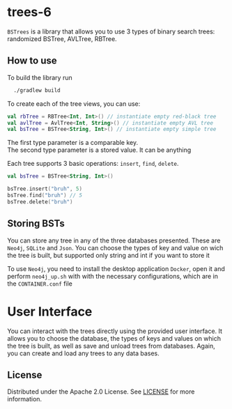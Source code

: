 # trees-6
`BSTrees` is a library that allows you to use 3 types of binary search trees: randomized BSTree, AVLTree, RBTree.

## How to use

To build the library run
```bash
  ./gradlew build
```
 To create each of the tree views, you can use:
 ```kotlin
val rbTree = RBTree<Int, Int>() // instantiate empty red-black tree
val avlTree = AvlTree<Int, String>() // instantiate empty AVL tree
val bsTree = BSTree<String, Int>() // instantiate empty simple tree
```
The first type parameter is a comparable key. \
The second type parameter is a stored value. It can be anything

Each tree supports 3 basic operations: `insert`, `find`, `delete`.
 ```kotlin
val bsTree = BSTree<String, Int>()

bsTree.insert("bruh", 5)
bsTree.find("bruh") // 5
bsTree.delete("bruh")
```

## Storing BSTs
You can store any tree in any of the three databases presented. These are `Neo4j`, `SQLite` and `Json`. You can choose the types of key and value on wich the tree is built, but supported only string and int if you want to store it

To use `Neo4j`, you need to install the desktop application `Doсker`, open it and perform `neo4j_up.sh` with with the necessary configurations, which are in the `CONTAINER.conf` file

# User Interface

You can interact with the trees directly using the provided user interface. It allows you to choose the database, the types of keys and values on which the tree is built, as well as save and unload trees from databases. Again, you can create and load any trees to any data bases.



## License
Distributed under the Apache 2.0 License. See [LICENSE](https://github.com/spbu-coding-2022/trees-6/blob/main/LICENSE) for more information.
